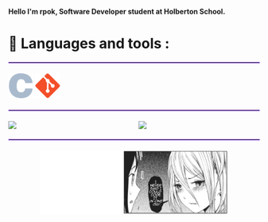 **Hello I'm rpok, Software Developer student at Holberton School.**

# 🔧 **Languages and tools :**
<hr style="border: 1px solid #b37fff; width: 100%; margin: 20px 0;" />
<div>
  <img src="https://github.com/devicons/devicon/blob/master/icons/c/c-original.svg" width="50" />
  <img src="https://github.com/devicons/devicon/blob/master/icons/git/git-original.svg" width="50" />
</div>

<hr style="border: 1px solid #b37fff; width: 100%; margin: 20px 0;" />

<div style="display: flex; justify-content: center; gap: 20px; margin-top: 20px;">
  <img src="https://github-readme-stats.vercel.app/api?username=rpokman&theme=midnight-purple&show_icons=true&hide_border=true&count_private=true" width="400" />
  <img src="https://github-readme-stats.vercel.app/api/top-langs/?username=rpokman&theme=midnight-purple&show_icons=true&hide_border=true&layout=compact" width="400" />
</div>

<hr style="border: 1px solid #b37fff; width: 100%; margin: 20px 0;" />

<p align="center">
  <img src="https://github.com/rpokman/rpokman/blob/main/code.png" width="75%">
</p>
